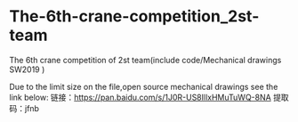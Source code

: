 # The-6th-crane-competition_2st-team
The 6th crane competition of 2st team(include code/Mechanical drawings SW2019 )

Due to the limit size on the file,open source mechanical drawings see the link below:
链接：https://pan.baidu.com/s/1J0R-US8IllxHMuTuWQ-8NA 
提取码：jfnb 
